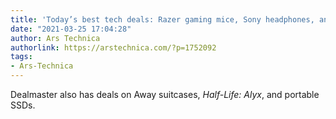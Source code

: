 ```yaml
---
title: 'Today’s best tech deals: Razer gaming mice, Sony headphones, and more'
date: "2021-03-25 17:04:28"
author: Ars Technica
authorlink: https://arstechnica.com/?p=1752092
tags:
- Ars-Technica
---
```

Dealmaster also has deals on Away suitcases, <em>Half-Life: Alyx</em>, and portable SSDs.